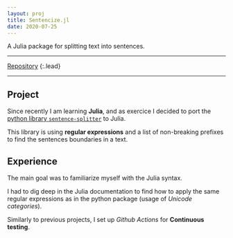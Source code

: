 ```yaml
---
layout: proj
title: Sentencize.jl
date: 2020-07-25
---
```


A Julia package for splitting text into sentences.

---

[Repository](https://github.com/astariul-colanim/Sentencize.jl)
{:.lead}

---

## Project

Since recently I am learning **Julia**, and as exercice I decided to port the [python library `sentence-splitter`](https://github.com/berkmancenter/mediacloud-sentence-splitter) to Julia.

This library is using **regular expressions** and a list of non-breaking prefixes to find the sentences boundaries in a text.

## Experience

The main goal was to familiarize myself with the Julia syntax.

I had to dig deep in the Julia documentation to find how to apply the same regular expressions as in the python package (usage of *Unicode categories*).

Similarly to previous projects, I set up *Github Actions* for **Continuous testing**.

